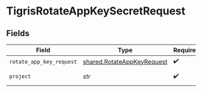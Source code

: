 # TigrisRotateAppKeySecretRequest


## Fields

| Field                                                                    | Type                                                                     | Required                                                                 | Description                                                              |
| ------------------------------------------------------------------------ | ------------------------------------------------------------------------ | ------------------------------------------------------------------------ | ------------------------------------------------------------------------ |
| `rotate_app_key_request`                                                 | [shared.RotateAppKeyRequest](../../models/shared/rotateappkeyrequest.md) | :heavy_check_mark:                                                       | N/A                                                                      |
| `project`                                                                | *str*                                                                    | :heavy_check_mark:                                                       | project name                                                             |